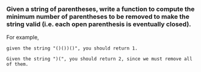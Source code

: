 ### Given a string of parentheses, write a function to compute the minimum number of parentheses to be removed to make the string valid (i.e. each open parenthesis is eventually closed).

For example, 
```
given the string "()())()", you should return 1. 
```
```
Given the string ")(", you should return 2, since we must remove all of them.
```